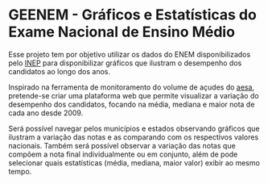 # GEENEM - Gráficos e Estatísticas do Exame Nacional de Ensino Médio
Esse projeto tem por objetivo utilizar os dados do ENEM disponibilizados pelo [INEP](http://portal.inep.gov.br/microdados) para disponibilizar gráficos que ilustram o desempenho dos candidatos ao longo dos anos. 

Inspirado na ferramenta de monitoramento do volume de açudes do [aesa](http://www.aesa.pb.gov.br/aesa-website/), pretende-se criar uma plataforma web que permite visualizar a variação do desempenho dos candidatos, focando na média, mediana e maior nota de cada ano desde 2009.

Será possível navegar pelos municípios e estados observando gráficos que ilustram a variação das notas e as comparando com os respectivos valores nacionais. Também será possível observar a variação das notas que compôem a nota final individualmente ou em conjunto, além de pode selecionar quais estatísticas (média, mediana, maior valor) exibir ao mesmo tempo.
